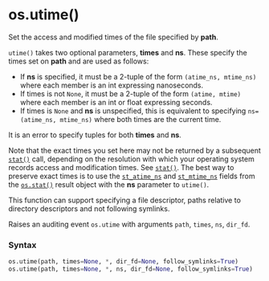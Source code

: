 # os.utime()

Set the access and modified times of the file specified by **path**.

`utime()` takes two optional parameters, **times** and **ns**. These specify the times set on **path** and are used as follows:

- If **ns** is specified, it must be a 2-tuple of the form `(atime_ns, mtime_ns)` where each member is an int expressing nanoseconds.
- If times is not `None`, it must be a 2-tuple of the form `(atime, mtime)` where each member is an int or float expressing seconds.
- If times is `None` and **ns** is unspecified, this is equivalent to specifying `ns=(atime_ns, mtime_ns)` where both times are the current time.

It is an error to specify tuples for both **times** and **ns**.

Note that the exact times you set here may not be returned by a subsequent [`stat()`](/modules/os/stat.md) call, depending on the resolution with which your operating system records access and modification times. See [`stat()`](/modules/os/stat.md). The best way to preserve exact times is to use the [`st_atime_ns`](/modules/os/stat_result/st_atime_ns.md) and [`st_mtime_ns`](/modules/os/stat_result/st_mtime_ns.md) fields from the [`os.stat()`](/modules/os/stat.md) result object with the **ns** parameter to `utime()`.

This function can support specifying a file descriptor, paths relative to directory descriptors and not following symlinks.

Raises an auditing event `os.utime` with arguments `path`, `times`, `ns`, `dir_fd`.

### Syntax

```python
os.utime(path, times=None, *, dir_fd=None, follow_symlinks=True)
os.utime(path, times=None, *, ns, dir_fd=None, follow_symlinks=True)
```